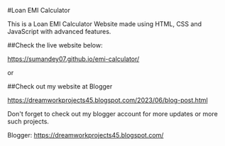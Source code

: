 #Loan EMI Calculator

This is a Loan EMI Calculator Website made using HTML, CSS and JavaScript with advanced features.

##Check the live website below:

https://sumandey07.github.io/emi-calculator/

or

##Check out my website at Blogger

https://dreamworkprojects45.blogspot.com/2023/06/blog-post.html

Don't forget to check out my blogger account for more updates or more such projects.

Blogger: https://dreamworkprojects45.blogspot.com/
